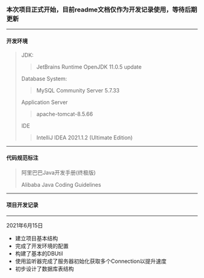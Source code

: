### **本次项目正式开始，目前readme文档仅作为开发记录使用，等待后期更新**

---
#### 开发环境

> JDK:
>> JetBrains Runtime OpenJDK 11.0.5 update
>
>Database System:
>> MySQL Community Server 5.7.33
>
> Application Server
>> apache-tomcat-8.5.66
>
> IDE
>> IntelliJ IDEA 2021.1.2 (Ultimate Edition)
---

#### 代码规范标注

> 阿里巴巴Java开发手册(终极版)
>
> Alibaba Java Coding Guidelines
---

#### 项目开发记录

---
2021年6月15日

* 建立项目基本结构
* 完成了开发环境的配置
* 构建了基本的DBUtil
* 使用监听器完成了服务器初始化获取多个Connection以提升速度
* 初步设计了数据库表结构
